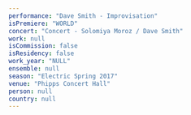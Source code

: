 ```yaml
---
performance: "Dave Smith - Improvisation"
isPremiere: "WORLD"
concert: "Concert - Solomiya Moroz / Dave Smith"
work: null
isCommission: false
isResidency: false
work_year: "NULL"
ensemble: null
season: "Electric Spring 2017"
venue: "Phipps Concert Hall"
person: null
country: null
---
```


